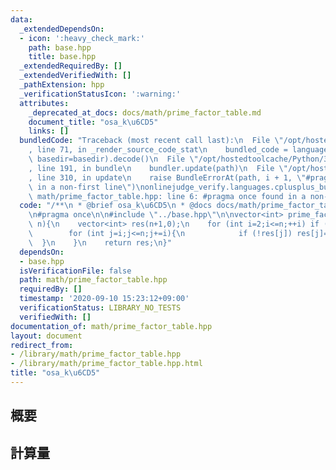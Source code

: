 ```yaml
---
data:
  _extendedDependsOn:
  - icon: ':heavy_check_mark:'
    path: base.hpp
    title: base.hpp
  _extendedRequiredBy: []
  _extendedVerifiedWith: []
  _pathExtension: hpp
  _verificationStatusIcon: ':warning:'
  attributes:
    _deprecated_at_docs: docs/math/prime_factor_table.md
    document_title: "osa_k\u6CD5"
    links: []
  bundledCode: "Traceback (most recent call last):\n  File \"/opt/hostedtoolcache/Python/3.9.0/x64/lib/python3.9/site-packages/onlinejudge_verify/documentation/build.py\"\
    , line 71, in _render_source_code_stat\n    bundled_code = language.bundle(stat.path,\
    \ basedir=basedir).decode()\n  File \"/opt/hostedtoolcache/Python/3.9.0/x64/lib/python3.9/site-packages/onlinejudge_verify/languages/cplusplus.py\"\
    , line 191, in bundle\n    bundler.update(path)\n  File \"/opt/hostedtoolcache/Python/3.9.0/x64/lib/python3.9/site-packages/onlinejudge_verify/languages/cplusplus_bundle.py\"\
    , line 310, in update\n    raise BundleErrorAt(path, i + 1, \"#pragma once found\
    \ in a non-first line\")\nonlinejudge_verify.languages.cplusplus_bundle.BundleErrorAt:\
    \ math/prime_factor_table.hpp: line 6: #pragma once found in a non-first line\n"
  code: "/**\n * @brief osa_k\u6CD5\n * @docs docs/math/prime_factor_table.md\n */\n\
    \n#pragma once\n\n#include \"../base.hpp\"\n\nvector<int> prime_factor_table(int\
    \ n){\n    vector<int> res(n+1,0);\n    for (int i=2;i<=n;++i) if (!res[i]){\n\
    \        for (int j=i;j<=n;j+=i){\n            if (!res[j]) res[j]=i;\n      \
    \  }\n    }\n    return res;\n}"
  dependsOn:
  - base.hpp
  isVerificationFile: false
  path: math/prime_factor_table.hpp
  requiredBy: []
  timestamp: '2020-09-10 15:23:12+09:00'
  verificationStatus: LIBRARY_NO_TESTS
  verifiedWith: []
documentation_of: math/prime_factor_table.hpp
layout: document
redirect_from:
- /library/math/prime_factor_table.hpp
- /library/math/prime_factor_table.hpp.html
title: "osa_k\u6CD5"
---
```

## 概要

## 計算量